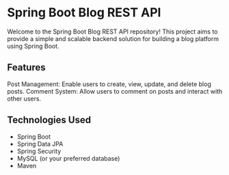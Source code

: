 # Spring Boot Blog REST API

Welcome to the Spring Boot Blog REST API repository! This project aims to provide a simple and scalable backend solution for building a blog platform using Spring Boot.

## Features


Post Management: Enable users to create, view, update, and delete blog posts.
Comment System: Allow users to comment on posts and interact with other users.

## Technologies Used
- Spring Boot
- Spring Data JPA
- Spring Security
- MySQL (or your preferred database)
- Maven
